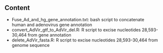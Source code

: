 ## Content
+ Fuse_Ad_and_hg_gene_annotation.txt: bash script to concatenate human and adenovirus gene annotation
+ convert_AdVir_gtf_to_AdVir_del.R: R script to excise nucleotides 28,593-30,464 from gene annotation
+ delete_AdVir_fasta.R: R script to excise nucleotides 28,593-30,464 from genome sequence

